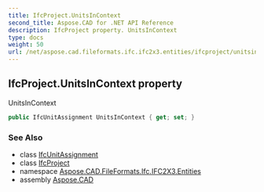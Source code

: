 ```yaml
---
title: IfcProject.UnitsInContext
second_title: Aspose.CAD for .NET API Reference
description: IfcProject property. UnitsInContext
type: docs
weight: 50
url: /net/aspose.cad.fileformats.ifc.ifc2x3.entities/ifcproject/unitsincontext/
---
```

## IfcProject.UnitsInContext property

UnitsInContext

```csharp
public IfcUnitAssignment UnitsInContext { get; set; }
```

### See Also

* class [IfcUnitAssignment](../../ifcunitassignment/)
* class [IfcProject](../)
* namespace [Aspose.CAD.FileFormats.Ifc.IFC2X3.Entities](../../ifcproject/)
* assembly [Aspose.CAD](../../../)


